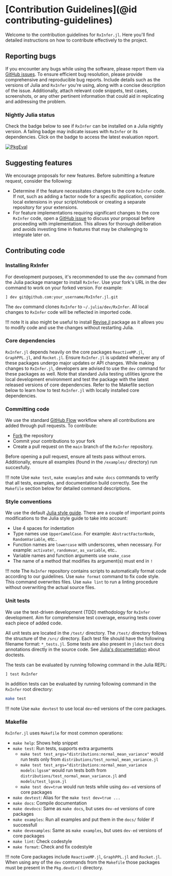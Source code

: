 # [Contribution Guidelines](@id contributing-guidelines)

Welcome to the contribution guidelines for `RxInfer.jl`. Here you'll find detailed instructions on how to contribute effectively to the project.

## Reporting bugs

If you encounter any bugs while using the software, please report them via [GitHub issues](https://github.com/reactivebayes/RxInfer.jl/issues). To ensure efficient bug resolution, please provide comprehensive and reproducible bug reports. Include details such as the versions of Julia and `RxInfer` you're using, along with a concise description of the issue. Additionally, attach relevant code snippets, test cases, screenshots, or any other pertinent information that could aid in replicating and addressing the problem.

### Nightly Julia status

Check the badge below to see if `RxInfer` can be installed on a Julia nightly version. A failing badge may indicate issues with `RxInfer` or its dependencies. Click on the badge to access the latest evaluation report.

[![PkgEval](https://JuliaCI.github.io/NanosoldierReports/pkgeval_badges/R/RxInfer.svg)](https://JuliaCI.github.io/NanosoldierReports/pkgeval_badges/report.html)

## Suggesting features

We encourage proposals for new features. Before submitting a feature request, consider the following:

- Determine if the feature necessitates changes to the core `RxInfer` code. If not, such as adding a factor node for a specific application, consider local extensions in your script/notebook or creating a separate repository for your extensions.
- For feature implementations requiring significant changes to the core `RxInfer` code, open a [GitHub issue](https://github.com/reactivebayes/RxInfer.jl/issues) to discuss your proposal before proceeding with implementation. This allows for thorough deliberation and avoids investing time in features that may be challenging to integrate later on.

## Contributing code

### Installing RxInfer

For development purposes, it's recommended to use the `dev` command from the Julia package manager to install `RxInfer`. Use your fork's URL in the dev command to work on your forked version. For example:

```
] dev git@github.com:your_username/RxInfer.jl.git
```

The `dev` command clones `RxInfer` to `~/.julia/dev/RxInfer`. All local changes to `RxInfer` code will be reflected in imported code.

!!! note
    It is also might be useful to install [Revise.jl](https://github.com/timholy/Revise.jl) package as it allows you to modify code and use the changes without restarting Julia.

### Core dependencies

`RxInfer.jl` depends heavily on the core packages `ReactiveMP.jl`, `GraphPPL.jl`, and `Rocket.jl`. Ensure `RxInfer.jl` is updated whenever any of these packages undergo major updates or API changes. While making changes to `RxInfer.jl`, developers are advised to use the `dev` command for these packages as well. Note that standard Julia testing utilities ignore the local development environment and test the package with the latest released versions of core dependencies. Refer to the Makefile section below to learn how to test `RxInfer.jl` with locally installed core dependencies.

### Committing code

We use the standard [GitHub Flow](https://guides.github.com/introduction/flow/) workflow where all contributions are added through pull requests. To contribute:
- [Fork](https://guides.github.com/activities/forking/) the repository
- Commit your contributions to your fork
- Create a pull request on the `main` branch of the `RxInfer` repository.

Before opening a pull request, ensure all tests pass without errors. Additionally, ensure all examples (found in the `/examples/` directory) run succesfully. 

!!! note
    Use `make test`, `make examples` and `make docs` commands to verify that all tests, examples, and documentation build correctly. See the `Makefile` section below for detailed command descriptions.

### Style conventions

We use the default [Julia style guide](https://docs.julialang.org/en/v1/manual/style-guide/index.html). There are a couple of important points modifications to the Julia style guide to take into account:

- Use 4 spaces for indentation
- Type names use `UpperCamelCase`. For example: `AbstractFactorNode`, `RandomVariable`, etc..
- Function names are `lowercase` with underscores, when necessary. For example: `activate!`, `randomvar`, `as_variable`, etc..
- Variable names and function arguments use `snake_case`
- The name of a method that modifies its argument(s) must end in `!`

!!! note
    The `RxInfer` repository contains scripts to automatically format code according to our guidelines. Use `make format` command to fix code style. This command overwrites files. Use `make lint` to run a linting procedure without overwriting the actual source files.

### Unit tests

We use the test-driven development (TDD) methodology for `RxInfer` development. Aim for comprehensive test coverage, ensuring tests cover each piece of added code.

All unit tests are located in the `/test/` directory. The `/test/` directory follows the structure of the `/src/` directory. Each test file should have the following filename format: `*_tests.jl`. Some tests are also present in `jldoctest` docs annotations directly in the source code.
See [Julia's documentation](https://docs.julialang.org/en/v1/manual/documentation/index.html) about doctests.

The tests can be evaluated by running following command in the Julia REPL:

```
] test RxInfer
```

In addition tests can be evaluated by running following command in the `RxInfer` root directory:

```bash
make test
```

!!! note 
    Use `make devtest` to use local `dev`-ed versions of the core packages.

### Makefile

`RxInfer.jl` uses `Makefile` for most common operations:

- `make help`: Shows help snippet
- `make test`: Run tests, supports extra arguments
  - `make test test_args="distributions:normal_mean_variance"` would run tests only from `distributions/test_normal_mean_variance.jl`
  - `make test test_args="distributions:normal_mean_variance models:lgssm"` would run tests both from `distributions/test_normal_mean_variance.jl` and `models/test_lgssm.jl`
  - `make test dev=true` would run tests while using `dev-ed` versions of core packages
- `make devtest`: Alias for the `make test dev=true ...`
- `make docs`: Compile documentation
- `make devdocs`: Same as `make docs`, but uses `dev-ed` versions of core packages
- `make examples`: Run all examples and put them in the `docs/` folder if successfull 
- `make devexamples`: Same as `make examples`, but uses `dev-ed` versions of core packages
- `make lint`: Check codestyle
- `make format`: Check and fix codestyle 

!!! note
    Core packages include `ReactiveMP.jl`, `GraphPPL.jl` and `Rocket.jl`. When using any of the `dev` commands from the `Makefile` those packages must be present in the `Pkg.devdir()` directory.
